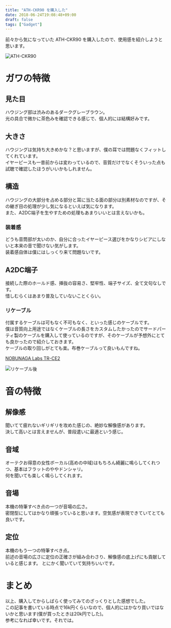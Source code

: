 ```yaml
---
title: "ATH-CKR90 を購入した"
date: 2018-06-24T19:08:48+09:00
draft: false
tags: ["Gadget"]
---
```


前々から気になっていた ATH-CKR90 を購入したので、使用感を紹介しようと思います。

![ATH-CKR90](/images/FJIMG_20180427_105501.jpg)

# ガワの特徴
## 見た目
ハウジング部は渋みのあるダークグレーブラウン。  
光の具合で微かに茶色みを確認できる感じで、個人的には結構好みです。

## 大きさ
ハウジングは気持ち大きめかな？と思いますが、僕の耳では問題なくフィットしてくれています。  
イヤーピースも一昔前からは変わっているので、音質だけでなくそういった点も試聴で確認したほうがいいかもしれません。

## 構造
ハウジングの大部分を占める部分と耳に当たる面の部分は別素材なのですが、その継ぎ目の処理が少し気になるといえば気になります。  
また、A2DC端子を生やすための処理もあまりいいとは言えないかも。

### 装着感
どうも音筒部が太いのか、自分に合ったイヤーピース選びをかなりシビアにしないと本来の音で聞けない気がします。  
装着感自体は僕にはしっくり来て問題ないです。

## A2DC端子
接続した際のホールド感、挿抜の容易さ、堅牢性、端子サイズ、全て文句なしです。  
惜しむらくはあまり普及していないことくらい。

### リケーブル
付属するケーブルは可もなく不可もなく、といった感じのケーブルです。  
僕は音質向上用途ではなくケーブルの長さをカスタムしたかったのでサードパーティ製のケーブルを購入して使っているのですが、そのケーブルが予想外にとても良かったので紹介しておきます。   
ケーブルの取り回しがとても楽。布巻ケーブルって良いもんですね。

[NOBUNAGA Labs TR-CE2](https://www.yodobashi.com/product/100000001003392486/)

![リケーブル後](/images/FJIMG_20180624_193755.jpg)

# 音の特徴
## 解像感
聞いてて疲れないギリギリを攻めた感じの、絶妙な解像感があります。  
決して高いとは言えませんが、普段遣いに最適という感じ。

## 音域
オーテクお得意の女性ボーカル(高めの中域)はもちろん綺麗に鳴らしてくれつつ、基本はフラットのややドンシャリ。  
何を聞いても楽しく鳴らしてくれます。

## 音場
本機の特筆すべき点の一つが音場の広さ。  
密閉型にしてはかなり頑張っていると思います。空気感が表現できていてとても良いです。

## 定位
本機のもう一つの特筆すべき点。  
前述の音場の広さに定位の正確さが組み合わさり、解像感の底上げにも貢献していると感じます。
とにかく聞いていて気持ちいいです。

# まとめ
以上、購入してからしばらく使ってみてのざっくりとした感想でした。  
この記事を書いている時点で16k円くらいなので、個人的にはかなり買いではないかと思います(僕が買ったときは20k円でした)。  
参考になれば幸いです。それでは。
